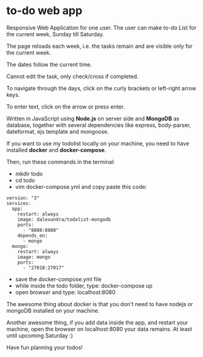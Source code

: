 # to-do web app
Responsive Web Application for one user. The user can make to-do List for the current week, Sunday till Saturday.

The page reloads each week, i.e. the tasks remain and are visible only for the current week.

The dates follow the current time.

Cannot edit the task, only check/cross if completed.

To navigate through the days, click on the curly brackets or left-right arrow keys.

To enter text, click on the arrow or press enter.

Written in JavaScript using **Node.js** on server side and **MongoDB** as database, together with several dependencies like express, body-parser, dateformat, ejs template and mongoose.

If you want to use my todolist locally on your machine, you need to have installed **docker** and **docker-compose**. 

Then, run these commands in the terminal:

* mkdir todo
* cd todo
* vim docker-compose.yml and copy paste this code:

```
version: "3"
services:
  app:
    restart: always
    image: dalexandra/todolist-mongodb
    ports:
      - "8080:8080"
    depends_on:
      - mongo
  mongo:
    restart: always
    image: mongo
    ports:
      - "27018:27017"
```
* save the docker-compose.yml file
* while inside the todo folder, type: docker-compose up
* open browser and type: localhost:8080

The awesome thing about docker is that you don't need to have nodejs or mongoDB installed on your machine.

Another awesome thing, if you add data inside the app, and restart your machine, open the browser on localhost:8080 your data remains. At least until upcoming Saturday :)

Have fun planning your todos!
